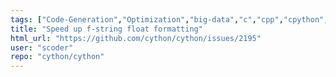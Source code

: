 ```yaml
---
tags: ["Code-Generation","Optimization","big-data","c","cpp","cpython","cpython-extensions","cython","enhancement","help-wanted","performance","python"]
title: "Speed up f-string float formatting"
html_url: "https://github.com/cython/cython/issues/2195"
user: "scoder"
repo: "cython/cython"
---
```


